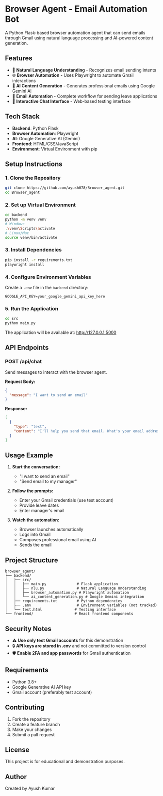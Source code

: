 # Browser Agent - Email Automation Bot

A Python Flask-based browser automation agent that can send emails through Gmail using natural language processing and AI-powered content generation.

## Features

- 🤖 **Natural Language Understanding** - Recognizes email sending intents
- 🌐 **Browser Automation** - Uses Playwright to automate Gmail interactions
- 🤖 **AI Content Generation** - Generates professional emails using Google Gemini AI
- 📧 **Email Automation** - Complete workflow for sending leave applications
- 💬 **Interactive Chat Interface** - Web-based testing interface

## Tech Stack

- **Backend**: Python Flask
- **Browser Automation**: Playwright
- **AI**: Google Generative AI (Gemini)
- **Frontend**: HTML/CSS/JavaScript
- **Environment**: Virtual Environment with pip

## Setup Instructions

### 1. Clone the Repository
```bash
git clone https://github.com/ayush078/Browser_agent.git
cd Browser_agent
```

### 2. Set up Virtual Environment
```bash
cd backend
python -m venv venv
# Windows
.\venv\Scripts\activate
# Linux/Mac
source venv/bin/activate
```

### 3. Install Dependencies
```bash
pip install -r requirements.txt
playwright install
```

### 4. Configure Environment Variables
Create a `.env` file in the `backend` directory:
```env
GOOGLE_API_KEY=your_google_gemini_api_key_here
```

### 5. Run the Application
```bash
cd src
python main.py
```

The application will be available at: http://127.0.0.1:5000

## API Endpoints

### POST /api/chat
Send messages to interact with the browser agent.

**Request Body:**
```json
{
  "message": "I want to send an email"
}
```

**Response:**
```json
[
  {
    "type": "text",
    "content": "I'll help you send that email. What's your email address?"
  }
]
```

## Usage Example

1. **Start the conversation:**
   - "I want to send an email"
   - "Send email to my manager"

2. **Follow the prompts:**
   - Enter your Gmail credentials (use test account)
   - Provide leave dates
   - Enter manager's email

3. **Watch the automation:**
   - Browser launches automatically
   - Logs into Gmail
   - Composes professional email using AI
   - Sends the email

## Project Structure

```
browser_agent/
├── backend/
│   ├── src/
│   │   ├── main.py              # Flask application
│   │   ├── nlu.py               # Natural Language Understanding
│   │   ├── browser_automation.py # Playwright automation
│   │   └── ai_content_generation.py # Google Gemini integration
│   ├── requirements.txt         # Python dependencies
│   ├── .env                     # Environment variables (not tracked)
│   └── test.html               # Testing interface
└── frontend/                   # React frontend components
```

## Security Notes

- ⚠️ **Use only test Gmail accounts** for this demonstration
- 🔒 **API keys are stored in .env** and not committed to version control
- 🛡️ **Enable 2FA and app passwords** for Gmail authentication

## Requirements

- Python 3.8+
- Google Generative AI API key
- Gmail account (preferably test account)

## Contributing

1. Fork the repository
2. Create a feature branch
3. Make your changes
4. Submit a pull request

## License

This project is for educational and demonstration purposes.

## Author

Created by Ayush Kumar
